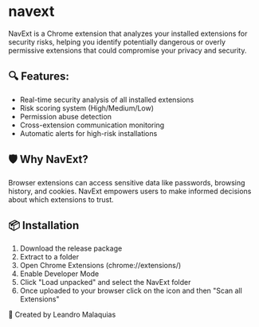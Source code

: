 # navext
NavExt is a Chrome extension that analyzes your installed extensions for security risks, helping you identify potentially dangerous or overly permissive extensions that could compromise your privacy and security.

## 🔍 Features:
- Real-time security analysis of all installed extensions
- Risk scoring system (High/Medium/Low)
- Permission abuse detection
- Cross-extension communication monitoring
- Automatic alerts for high-risk installations

## 🛡️ Why NavExt?
Browser extensions can access sensitive data like passwords, browsing history, and cookies. NavExt empowers users to make informed decisions about which extensions to trust.

## 📦 Installation
1. Download the release package
2. Extract to a folder
3. Open Chrome Extensions (chrome://extensions/)
4. Enable Developer Mode
5. Click "Load unpacked" and select the NavExt folder
6. Once uploaded to your browser click on the icon and then "Scan all Extensions"

👤 Created by Leandro Malaquias
